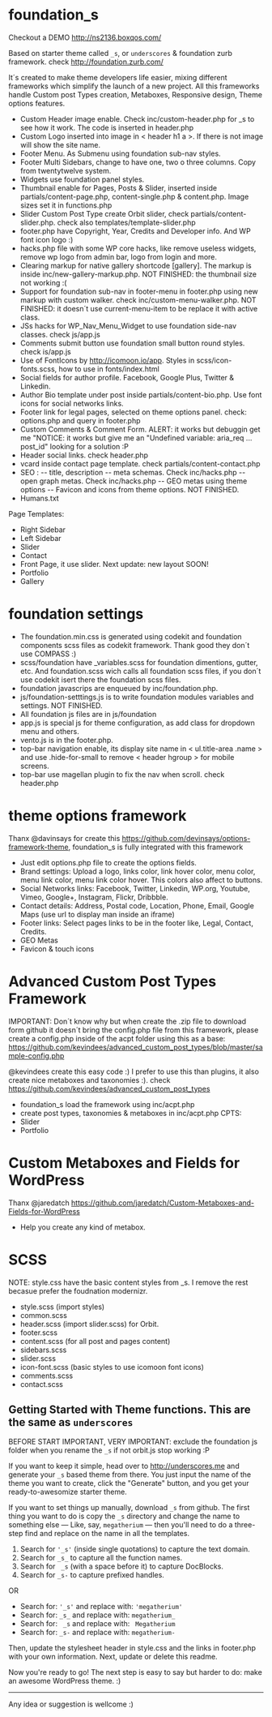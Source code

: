 foundation_s
===

Checkout a DEMO http://ns2136.boxqos.com/

Based on starter theme called `_s`, or `underscores` & foundation zurb framework. check http://foundation.zurb.com/

It´s created to make theme developers life easier, mixing different frameworks which simplify the launch of a new project. All this frameworks handle Custom post Types creation, Metaboxes, Responsive design, Theme options features.

- Custom Header image enable. Check inc/custom-header.php for _s to see how it work. The code is inserted in header.php
- Custom Logo inserted into image in < header h1 a >. If there is not image will show the site name.
- Footer Menu. As Submenu using foundation sub-nav styles.
- Footer Multi Sidebars, change to have one, two o three columns. Copy from twentytwelve system.
- Widgets use foundation panel styles.
- Thumbnail enable for Pages, Posts & Slider, inserted inside partials/content-page.php, content-single.php & content.php. Image sizes set it in functions.php
- Slider Custom Post Type create Orbit slider, check partials/content-slider.php. check also templates/template-slider.php
- footer.php have Copyright, Year, Credits and Developer info. And WP font icon logo :)
- hacks.php file with some WP core hacks, like remove useless widgets, remove wp logo from admin bar, logo from login and more.
- Clearing markup for native gallery shortcode [gallery]. The markup is inside inc/new-gallery-markup.php. NOT FINISHED: the thumbnail size not working :(
- Support for foundation sub-nav in footer-menu in footer.php using new markup with custom walker. check inc/custom-menu-walker.php. NOT FINISHED: it doesn´t use current-menu-item to be replace it with active class.
- JSs hacks for WP_Nav_Menu_Widget to use foundation side-nav classes. check js/app.js
- Comments submit button use foundation small button round styles. check is/app.js
- Use of FontIcons by http://icomoon.io/app. Styles in scss/icon-fonts.scss, how to use in fonts/index.html
- Social fields for author profile. Facebook, Google Plus, Twitter & Linkedin.
- Author Bio template under post inside partials/content-bio.php. Use font icons for social networks links.
- Footer link for legal pages, selected on theme options panel. check: options.php and query in footer.php
- Custom Comments & Comment Form. ALERT: it works but debuggin get me "NOTICE: it works but give me an "Undefined variable: aria_req ... post_id" looking for a solution :P
- Header social links. check header.php
- vcard inside contact page template. check partials/content-contact.php
- SEO <head>: 
-- title, description
-- meta schemas. Check inc/hacks.php
-- open graph metas. Check inc/hacks.php
-- GEO metas using theme options
-- Favicon and icons from theme options. NOT FINISHED.
- Humans.txt



Page Templates:
- Right Sidebar
- Left Sidebar
- Slider
- Contact
- Front Page, it use slider. Next update: new layout
SOON!
- Portfolio
- Gallery


foundation settings
===

- The foundation.min.css is generated using codekit and foundation components scss files as codekit framework. Thank good they don´t use COMPASS :)
- scss/foundation have _variables.scss for foundation dimentions, gutter, etc. And foundation.scss wich calls all foundation scss files, if you don´t use codekit isert there the foundation scss files.
- foundation javascrips are enqueued by inc/foundation.php.
- js/foundation-setttings.js is to write foundation modules variables and settings. NOT FINISHED.
- All foundation js files are in js/foundation
- app.js is special js for theme configuration, as add class for dropdown menu and others.
- vento.js is in the footer.php.
- top-bar navigation enable, its display site name in < ul.title-area .name > and use .hide-for-small to remove < header hgroup > for mobile screens.
- top-bar use magellan plugin to fix the nav when scroll. check header.php



theme options framework
===

Thanx @davinsays for create this https://github.com/devinsays/options-framework-theme, foundation_s is fully integrated with this framework

- Just edit options.php file to create the options fields.
- Brand settings: Upload a logo, links color, link hover color, menu color, menu link color, menu link color hover. This colors also affect to buttons.
- Social Networks links: Facebook, Twitter, Linkedin, WP.org, Youtube, Vimeo, Google+, Instagram, Flickr, Dribbble.
- Contact details: Address, Postal code, Location, Phone, Email, Google Maps (use url to display man inside an iframe)
- Footer links: Select pages links to be in the footer like, Legal, Contact, Credits.
- GEO Metas
- Favicon & touch icons



Advanced Custom Post Types Framework
===

IMPORTANT: Don´t know why but when create the .zip file to download form github it doesn´t bring the config.php file from this framework, please create a config.php inside of the acpt folder using this as a base: https://github.com/kevindees/advanced_custom_post_types/blob/master/sample-config.php

@kevindees create this easy code :) I prefer to use this than plugins, it also create nice metaboxes and taxonomies :). check https://github.com/kevindees/advanced_custom_post_types

- foundation_s load the framework using inc/acpt.php
- create post types, taxonomies & metaboxes in inc/acpt.php
CPTS:
- Slider
- Portfolio


Custom Metaboxes and Fields for WordPress
===

Thanx @jaredatch https://github.com/jaredatch/Custom-Metaboxes-and-Fields-for-WordPress

- Help you create any kind of metabox.



SCSS
===

NOTE: style.css have the basic content styles from _s. I remove the rest becasue prefer the foudnation modernizr.

- style.scss (import styles)
- common.scss
- header.scss (import slider.scss) for Orbit.
- footer.scss
- content.scss (for all post and pages content)
- sidebars.scss
- slider.scss
- icon-font.scss (basic styles to use icomoon font icons)
- comments.scss
- contact.scss



Getting Started with Theme functions. This are the same as `underscores`
---------------

BEFORE START IMPORTANT, VERY IMPORTANT: exclude the foundation js folder when you rename the `_s` if not orbit.js stop working :P

If you want to keep it simple, head over to http://underscores.me and generate your `_s` based theme from there. You just input the name of the theme you want to create, click the "Generate" button, and you get your ready-to-awesomize starter theme.

If you want to set things up manually, download `_s` from github. The first thing you want to do is copy the `_s` directory and change the name to something else — Like, say, `megatherium` — then you'll need to do a three-step find and replace on the name in all the templates.

1. Search for `'_s'` (inside single quotations) to capture the text domain.
2. Search for `_s_` to capture all the function names.
3. Search for ` _s` (with a space before it) to capture DocBlocks.
4. Search for `_s-` to capture prefixed handles.

OR

* Search for: `'_s'` and replace with: `'megatherium'`
* Search for: `_s_` and replace with: `megatherium_`
* Search for: <code>&nbsp;_s</code> and replace with: <code>&nbsp;Megatherium</code>
* Search for: `_s-` and replace with: `megatherium-`

Then, update the stylesheet header in style.css and the links in footer.php with your own information. Next, update or delete this readme.

Now you're ready to go! The next step is easy to say but harder to do: make an awesome WordPress theme. :)

---------------


Any idea or suggestion is wellcome :)

